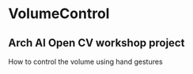 # VolumeControl

## Arch AI Open CV workshop project
 
 How to control the volume using hand gestures
